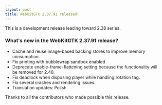 ```yaml
---
layout: post
title: WebKitGTK 2.37.91 released!
---
```


This is a development release leading toward 2.38 series.

### What's new in the WebKitGTK 2.37.91 release?

 - Cache and reuse image-based backing stores to improve memory consumption.
 - Fix printing with bubblewrap sandbox enabled
 - Deprecate enable-frame-flattening setting because the functionality will be removed for 2.40.
 - Fix deadlock when disposing player while handling rotation tag.
 - Fix several crashes and rendering issues.
 - Translation updates: Polish.

Thanks to all the contributors who made possible this release.
